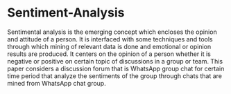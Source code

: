 # Sentiment-Analysis
Sentimental analysis is the emerging concept which encloses the opinion and attitude of a person. It is interfaced with some techniques and tools through which mining of relevant data is done and emotional or opinion results are produced. It centers on the opinion of a person whether it is negative or positive on certain topic of discussions in a group or team. This paper considers a discussion forum that is WhatsApp group chat for certain time period that analyze the sentiments of the group through chats that are mined from WhatsApp chat group.
